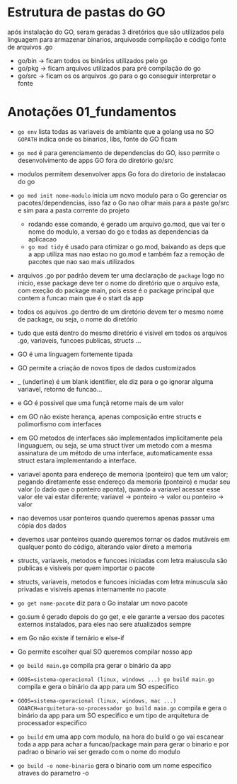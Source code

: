 # Estrutura de pastas do GO

após instalação do GO, seram geradas 3 diretórios que são utilizados pela linguagem para armazenar binarios, arquivosde compilação e código fonte de arquivos .go

- go/bin -> ficam todos os binários utilizados pelo go
- go/pkg -> ficam arquivos utilizados para pré compilação do go
- go/src -> ficam os os arquivos .go para o go conseguir interpretar o fonte

# Anotações 01_fundamentos

- `go env` lista todas as variaveis de ambiante que a golang usa no SO
    `GOPATH` indica onde os binarios, libs, fonte do GO ficam

- `go mod` é para gerenciamento de dependencias do GO, isso permite o desenvolvimento de apps GO fora do diretório go/src
- modulos permitem desenvolver apps Go fora do diretorio de instalacao do go
- `go mod init nome-modulo` inicia um novo modulo para o Go gerenciar os pacotes/dependencias, isso faz o Go nao olhar mais para a paste go/src e sim para a pasta corrente do projeto
    - rodando esse comando, é gerado um arquivo go.mod, que vai ter o nome do modulo, a versao do go e todas as dependencias da aplicacao
    - `go mod tidy` é usado para otimizar o go.mod, baixando as deps que a app utiliza mas nao estao no go.mod e também faz a remoção de pacotes que nao sao mais utilizados

- arquivos .go por padrão devem ter uma declaração de `package` logo no inicio, esse package deve ter o nome do diretório que o arquivo esta, com exeção do package main, pois esse é o package principal que contem a funcao main que é o start da app

- todos os aquivos .go dentro de um diretório devem ter o mesmo nome de package, ou seja, o nome do diretório

- tudo que está dentro do mesmo diretório é visivel em todos os arquivos .go, variaveis, funcoes publicas, structs ...

- GO é uma linguagem fortemente tipada

- GO permite a criação de novos tipos de dados customizados

- _ (underline) é um blank identifier, ele diz para o go ignorar alguma variavel, retorno de funcao...

- e GO é possivel que uma funçã retorne mais de um valor

- em GO não existe herança, apenas composição entre structs e polimorfismo com interfaces

- em GO metodos de interfaces são implementados implicitamente pela linguaguem, ou seja, se uma struct tiver um metodo com a mesma assinatura de um método de uma interface, automaticamente essa struct estara implementando a interface.

- variavel aponta para endereço de memoria (ponteiro) que tem um valor; pegando diretamente esse endereço da memoria (ponteiro) e mudar seu valor (o dado que o ponteiro aponta), quando a variavel acessar esse valor ele vai estar diferente; variavel -> ponteiro -> valor ou ponteiro -> valor

- nao devemos usar ponteiros quando queremos apenas passar uma cópia dos dados
- devemos usar ponteiros quando queremos tornar os dados mutáveis em qualquer ponto do código, alterando valor direto a memoria

- structs, variaveis, metodos e funcoes iniciadas com letra maiuscula são publicas e visiveis por quem importar o pacote
- structs, variaveis, metodos e funcoes iniciadas com letra minuscula são privadas e visiveis apenas internamente no pacote

- `go get nome-pacote` diz para o Go instalar um novo pacote
- go.sum é gerado depois do go get, e ele garante a versao dos pacotes externos instalados, para eles nao sere atualizados sempre

- em Go não existe if ternário e else-if

- Go permite escolher qual SO queremos compilar nosso app

- `go build main.go` compila pra gerar o binário da app

- `GOOS=sistema-operacional (linux, windows ...) go build main.go` compila e gera o binário da app para um SO especifico

- `GOOS=sistema-operacional (linux, windows, mac ...) GOARCH=arquitetura-so-processador go build main.go` compila e gera o binário da app para um SO especifico e um tipo de arquitetura de processador especifico

- `go build` em uma app com modulo, na hora do build o go vai escanear toda a app para achar a funcao/package main para gerar o binario e por padrao o binario vai ser gerado com o nome do modulo

- `go build -o nome-binario` gera o binario com um nome especifico atraves do parametro -o